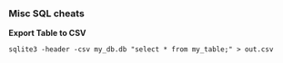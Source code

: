 ### Misc SQL cheats

**Export Table to CSV**

`sqlite3 -header -csv my_db.db "select * from my_table;" > out.csv`
